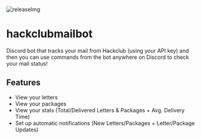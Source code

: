 [releaseImg]: https://cdn.fytage.com/random/hack-club-mail-bot.png

![releaseImg]
# hackclubmailbot
Discord bot that tracks your mail from Hackclub (using your API key) and then you can use commands from the bot anywhere on Discord to check your mail status!

## Features
* View your letters
* View your packages
* View your stats (Total/Delivered Letters & Packages + Avg. Delivery Time)
* Set up automatic notifications (New Letters/Packages + Letter/Package Updates)
